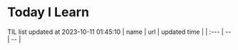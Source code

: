 # Today I Learn 
TIL list updated at 2023-10-11 01:45:10
| name | url | updated time |
| :--- | -- | -- |
